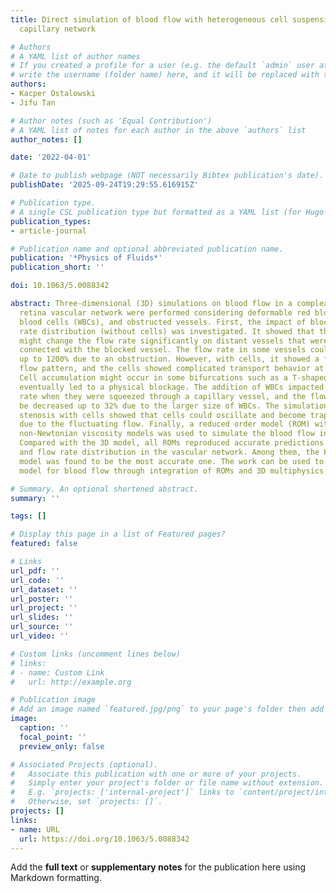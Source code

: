 ```yaml
---
title: Direct simulation of blood flow with heterogeneous cell suspensions in a patient-specific
  capillary network

# Authors
# A YAML list of author names
# If you created a profile for a user (e.g. the default `admin` user at `content/authors/admin/`), 
# write the username (folder name) here, and it will be replaced with their full name and linked to their profile.
authors:
- Kacper Ostalowski
- Jifu Tan

# Author notes (such as 'Equal Contribution')
# A YAML list of notes for each author in the above `authors` list
author_notes: []

date: '2022-04-01'

# Date to publish webpage (NOT necessarily Bibtex publication's date).
publishDate: '2025-09-24T19:29:55.616915Z'

# Publication type.
# A single CSL publication type but formatted as a YAML list (for Hugo requirements).
publication_types:
- article-journal

# Publication name and optional abbreviated publication name.
publication: '*Physics of Fluids*'
publication_short: ''

doi: 10.1063/5.0088342

abstract: Three-dimensional (3D) simulations on blood flow in a complex patient-specific
  retina vascular network were performed considering deformable red blood cells, white
  blood cells (WBCs), and obstructed vessels. First, the impact of blockage on flow
  rate distribution (without cells) was investigated. It showed that the blockage
  might change the flow rate significantly on distant vessels that were not directly
  connected with the blocked vessel. The flow rate in some vessels could increase
  up to 1200% due to an obstruction. However, with cells, it showed a fluctuating
  flow pattern, and the cells showed complicated transport behavior at bifurcations.
  Cell accumulation might occur in some bifurcations such as a T-shaped junction that
  eventually led to a physical blockage. The addition of WBCs impacted the local flow
  rate when they were squeezed through a capillary vessel, and the flow rate could
  be decreased up to 32% due to the larger size of WBCs. The simulation of flow under
  stenosis with cells showed that cells could oscillate and become trapped in a vessel
  due to the fluctuating flow. Finally, a reduced order model (ROM) with multiple
  non-Newtonian viscosity models was used to simulate the blood flow in the network.
  Compared with the 3D model, all ROMs reproduced accurate predictions on hematocrit
  and flow rate distribution in the vascular network. Among them, the Fåhræus–Lindqvist
  model was found to be the most accurate one. The work can be used to build a multiscale
  model for blood flow through integration of ROMs and 3D multiphysics models.

# Summary. An optional shortened abstract.
summary: ''

tags: []

# Display this page in a list of Featured pages?
featured: false

# Links
url_pdf: ''
url_code: ''
url_dataset: ''
url_poster: ''
url_project: ''
url_slides: ''
url_source: ''
url_video: ''

# Custom links (uncomment lines below)
# links:
# - name: Custom Link
#   url: http://example.org

# Publication image
# Add an image named `featured.jpg/png` to your page's folder then add a caption below.
image:
  caption: ''
  focal_point: ''
  preview_only: false

# Associated Projects (optional).
#   Associate this publication with one or more of your projects.
#   Simply enter your project's folder or file name without extension.
#   E.g. `projects: ['internal-project']` links to `content/project/internal-project/index.md`.
#   Otherwise, set `projects: []`.
projects: []
links:
- name: URL
  url: https://doi.org/10.1063/5.0088342
---
```


Add the **full text** or **supplementary notes** for the publication here using Markdown formatting.
